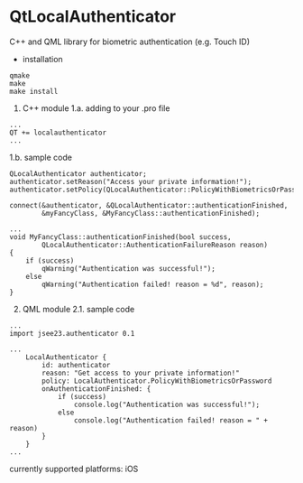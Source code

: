 # QtLocalAuthenticator
C++ and QML library for biometric authentication (e.g. Touch ID)

* installation
```
qmake
make
make install
```

1. C++ module
   1.a. adding to your .pro file
```
...
QT += localauthenticator
...
``` 
   1.b. sample code
```
QLocalAuthenticator authenticator;
authenticator.setReason("Access your private information!");
authenticator.setPolicy(QLocalAuthenticator::PolicyWithBiometricsOrPassword);

connect(&authenticator, &QLocalAuthenticator::authenticationFinished,
        &myFancyClass, &MyFancyClass::authenticationFinished);

...
void MyFancyClass::authenticationFinished(bool success,
        QLocalAuthenticator::AuthenticationFailureReason reason)
{
    if (success)
        qWarning("Authentication was successful!");
    else
        qWarning("Authentication failed! reason = %d", reason);
}
```

2. QML module
   2.1. sample code
```
...
import jsee23.authenticator 0.1

...
    LocalAuthenticator {
        id: authenticator
        reason: "Get access to your private information!"
        policy: LocalAuthenticator.PolicyWithBiometricsOrPassword
        onAuthenticationFinished: {
            if (success)
                console.log("Authentication was successful!");
            else
                console.log("Authentication failed! reason = " + reason)
        }
    }
...
```


currently supported platforms: iOS
